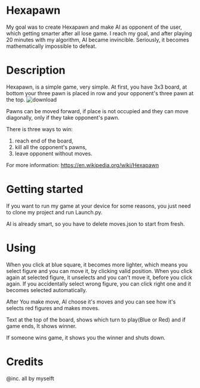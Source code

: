 # Hexapawn
 My goal was to create Hexapawn and make AI as opponent of the user, which getting smarter after all lose game. I reach my goal, and after playing 20 minutes with my algorithm,
AI became invincible. Seriously, it becomes mathematically impossible to defeat.

# Description
 Hexapawn, is a simple game, very simple. At first, you have 3x3 board, at bottom your three pawn is placed in row and your opponent's three pawn at the top.
 ![download](https://user-images.githubusercontent.com/76595828/123946903-c3f4bd80-d9b0-11eb-8ae1-a96cbeee1672.png)
  
 Pawns can be moved forward, if place is not occupied and they can move diagonally, only if they take opponent's pawn.
 
 There is three ways to win:
  1. reach end of the board,
  2. kill all the opponent's pawns,
  3. leave opponent without moves.

For more information: https://en.wikipedia.org/wiki/Hexapawn

# Getting started
 If you want to run my game at your device for some reasons, you just need to clone my project and run Launch.py.
 
 AI is already smart, so you have to delete moves.json to start from fresh.
 
# Using
 When you click at blue square, it becomes more lighter, which means you select figure and you can move it, by clicking valid position.
 When you click again at selected figure, it unselects and you can't move it, before you click again.
 If you accidentally select wrong figure, you can click right one and it becomes selected automatically.
 
 After You make move, AI choose it's moves and you can see how it's selects red figures and makes moves.
 
 Text at the top of the board, shows which turn to play(Blue or Red) and if game ends, It shows winner.
 
 If someone wins game, it shows you the winner and shuts down.
 
# Credits
 @inc. all by myselft
